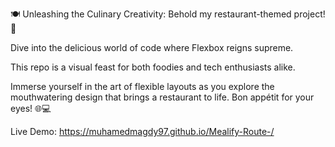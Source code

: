 🍽️ Unleashing the Culinary Creativity: Behold my restaurant-themed project! 🚀

Dive into the delicious world of code where Flexbox reigns supreme. 

This repo is a visual feast for both foodies and tech enthusiasts alike.

Immerse yourself in the art of flexible layouts as you explore the mouthwatering design that brings a restaurant to life. Bon appétit for your eyes! 🌐💻

Live Demo: https://muhamedmagdy97.github.io/Mealify-Route-/
